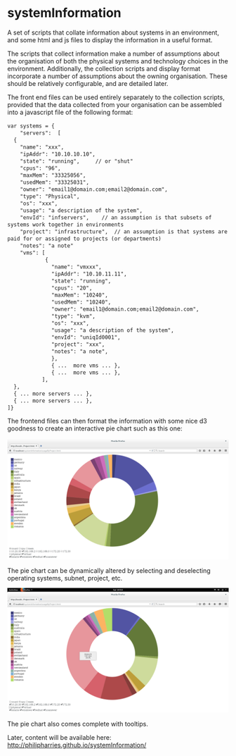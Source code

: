 # systemInformation
A set of scripts that collate information about systems in an environment, and some html and js files to display the information in a useful format.


The scripts that collect information make a number of assumptions about the organisation of both the physical systems and technology choices in the environment.  Additionally, the collection scripts and display format incorporate a number of assumptions about the owning organisation.  These should be relatively configurable, and are detailed later.

The front end files can be used entirely separately to the collection scripts, provided that the data collected from your organisation can be assembled into a javascript file of the following format:

```
var systems = {
	"servers":	[
  {
    "name": "xxx",
    "ipAddr": "10.10.10.10",
    "state": "running",     // or "shut"
    "cpus": "96",
    "maxMem": "33325056",
    "usedMem": "33325031",
    "owner": "email1@domain.com;email2@domain.com",
    "type": "Physical",
    "os": "xxx",
    "usage": "a description of the system",
    "envId": "infservers",    // an assumption is that subsets of systems work together in environments
    "project": "infrastructure",  // an assumption is that systems are paid for or assigned to projects (or departments)
    "notes": "a note"
    "vms": [
            {
              "name": "vmxxx",
              "ipAddr": "10.10.11.11",
              "state": "running",
              "cpus": "20",
              "maxMem": "10240",
              "usedMem": "10240",
              "owner": "email1@domain.com;email2@domain.com",
              "type": "kvm",
              "os": "xxx",
              "usage": "a description of the system",
              "envId": "uniqId0001",
              "project": "xxx",
              "notes": "a note",
              },
              { ...  more vms ... },
              { ...  more vms ... },
           ],
  },
  { ... more servers ... },
  { ... more servers ... },
]}
```

The frontend files can then format the information with some nice d3 goodness to create an interactive pie chart such as this one:

![Screenshot of example pie chart](/img/Screenshot%20from%202015-05-16%2018%3A53%3A24.png?raw=true "Example pie chart")

The pie chart can be dynamically altered by selecting and deselecting operating systems, subnet, project, etc.

![Screenshot of dynamically altered pie chart](/img/Screenshot%20from%202015-05-16%2018:54:09.png?raw=true "Modified pie chart")

The pie chart also comes complete with tooltips.




Later, content will be available here: http://philipharries.github.io/systemInformation/
